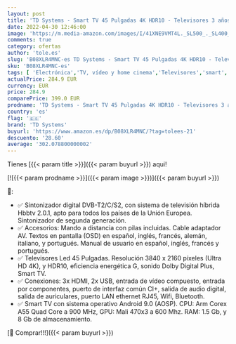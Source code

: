 ```yaml
---
layout: post
title: 'TD Systems - Smart TV 45 Pulgadas 4K HDR10 - Televisores 3 años de garantía  Android  3X HDMI  2X USB - K45DLJ12US'
date: 2022-04-30 12:46:00
image: 'https://m.media-amazon.com/images/I/41XNE9VMT4L._SL500_._SL400_.jpg'
comments: true
category: ofertas
author: 'tole.es'
slug: 'B08XLR4MNC-es TD Systems - Smart TV 45 Pulgadas 4K HDR10 - Televisores 3...'
sku: 'B08XLR4MNC-es'
tags: [ 'Electrónica','TV, vídeo y home cinema','Televisores','smart','td systems','tv','🇪🇸', ]
actualPrice: 284.9 EUR
currency: EUR
price: 284.9
comparePrice: 399.0 EUR
prodname: 'TD Systems - Smart TV 45 Pulgadas 4K HDR10 - Televisores 3 años de garantía  Android  3X HDMI  2X USB - K45DLJ12US'
country: 'es'
flag: '🇪🇸'
brand: 'TD Systems'
buyurl: 'https://www.amazon.es/dp/B08XLR4MNC/?tag=tolees-21'
descuento: '28.60'
average: '302.078800000002'
---
```


Tienes [{{< param title >}}]({{< param buyurl >}}) aqui!

[![{{< param prodname >}}]({{< param image >}})]({{< param buyurl >}})

🔎:

- ✅ Sintonizador digital DVB-T2/C/S2, con sistema de televisión híbrida Hbbtv 2.0.1, apto para todos los países de la Unión Europea. Sintonizador de segunda generación.
- ✅ Accesorios: Mando a distancia con pilas incluidas. Cable adaptador AV. Textos en pantalla (OSD) en español, inglés, francés, alemán, italiano, y portugués. Manual de usuario en español, inglés, francés y portugués.
- ✅ Televisores Led 45 Pulgadas. Resolución 3840 x 2160 píxeles (Ultra HD 4K), y HDR10, eficiencia energética G, sonido Dolby Digital Plus, Smart TV.
- ✅ Conexiones: 3x HDMI, 2x USB, entrada de vídeo compuesto, entrada por componentes, puerto de interfaz común CI+, salida de audio digital, salida de auriculares, puerto LAN ethernet RJ45, Wifi, Bluetooth.
- ✅ Smart TV con sistema operativo Android 9.0 (AOSP). CPU: Arm Corex A55 Quad Core a 900 MHz, GPU: Mali 470x3 a 600 Mhz. RAM: 1.5 Gb, y 8 Gb de almacenamiento.

[🛒 Comprar!!!]({{< param buyurl >}})
